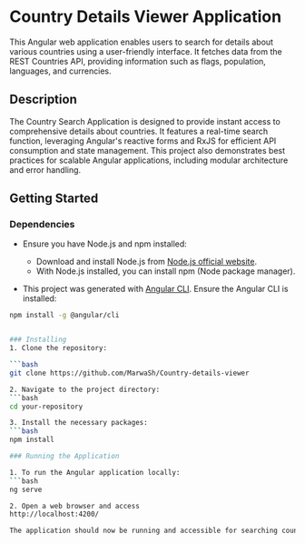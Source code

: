 # Country Details Viewer Application

This Angular web application enables users to search for details about various countries using a user-friendly interface. It fetches data from the REST Countries API, providing information such as flags, population, languages, and currencies.

## Description

The Country Search Application is designed to provide instant access to comprehensive details about countries. It features a real-time search function, leveraging Angular's reactive forms and RxJS for efficient API consumption and state management. This project also demonstrates best practices for scalable Angular applications, including modular architecture and error handling.

## Getting Started

### Dependencies

- Ensure you have Node.js and npm installed:
  - Download and install Node.js from [Node.js official website](https://nodejs.org/).
  - With Node.js installed, you can install npm (Node package manager).

- This project was generated with [Angular CLI](https://github.com/angular/angular-cli). Ensure the Angular CLI is installed:
```bash
npm install -g @angular/cli


### Installing
1. Clone the repository:

```bash
git clone https://github.com/MarwaSh/Country-details-viewer

2. Navigate to the project directory:
```bash
cd your-repository

3. Install the necessary packages:
```bash
npm install

### Running the Application

1. To run the Angular application locally:
```bash
ng serve

2. Open a web browser and access
http://localhost:4200/

The application should now be running and accessible for searching country details.





